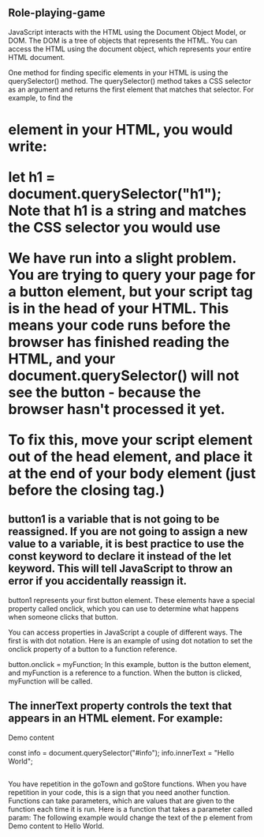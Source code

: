 ## Role-playing-game

JavaScript interacts with the HTML using the Document Object Model, or DOM. The DOM is a tree of objects that represents the HTML. You can access the HTML using the document object, which represents your entire HTML document.

One method for finding specific elements in your HTML is using the querySelector() method. The querySelector() method takes a CSS selector as an argument and returns the first element that matches that selector. For example, to find the <h1> element in your HTML, you would write:

let h1 = document.querySelector("h1");
Note that h1 is a string and matches the CSS selector you would use

We have run into a slight problem. You are trying to query your page for a button element, but your script tag is in the head of your HTML. This means your code runs before the browser has finished reading the HTML, and your document.querySelector() will not see the button - because the browser hasn't processed it yet.

To fix this, move your script element out of the head element, and place it at the end of your body element (just before the closing </body> tag.)

## button1 is a variable that is not going to be reassigned. If you are not going to assign a new value to a variable, it is best practice to use the const keyword to declare it instead of the let keyword. This will tell JavaScript to throw an error if you accidentally reassign it.

button1 represents your first button element. These elements have a special property called onclick, which you can use to determine what happens when someone clicks that button.

You can access properties in JavaScript a couple of different ways. The first is with dot notation. Here is an example of using dot notation to set the onclick property of a button to a function reference.

button.onclick = myFunction;
In this example, button is the button element, and myFunction is a reference to a function. When the button is clicked, myFunction will be called.

## The innerText property controls the text that appears in an HTML element. For example:

<p id="info">Demo content</p> 
const info = document.querySelector("#info"); 
info.innerText = "Hello World"; 

## 
You have repetition in the goTown and goStore functions. When you have repetition in your code, this is a sign that you need another function. Functions can take parameters, which are values that are given to the function each time it is run. Here is a function that takes a parameter called param:
The following example would change the text of the p element from Demo content to Hello World.
